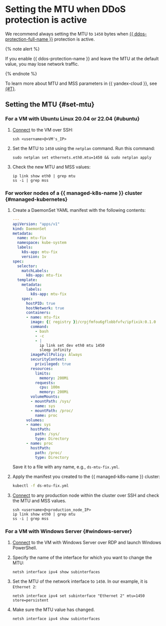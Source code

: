 # Setting the MTU when DDoS protection is active

We recommend always setting the MTU to `1450` bytes when [{{ ddos-protection-full-name }}](./enable-ddos-protection.md) protection is active.

{% note alert %}

If you enable {{ ddos-protection-name }} and leave the MTU at the default value, you may lose network traffic.

{% endnote %}

To learn more about MTU and MSS parameters in {{ yandex-cloud }}, see [{#T}](../concepts/mtu-mss.md).

## Setting the MTU {#set-mtu}

### For a VM with Ubuntu Linux 20.04 or 22.04 {#ubuntu}

1. [Connect](../../compute/operations/vm-connect/ssh.md) to the VM over SSH:

   ```
   ssh <username>@<VM's_IP>
   ```

1. Set the MTU to `1450` using the `netplan` command. Run this command:

   ```
   sudo netplan set ethernets.eth0.mtu=1450 && sudo netplan apply
   ```

1. Check the new MTU and MSS values:

   ```
   ip link show eth0 | grep mtu
   ss -i | grep mss
   ```

### For worker nodes of a {{ managed-k8s-name }} cluster {#managed-kubernetes}

1. Create a DaemonSet YAML manifest with the following contents:

   ```yml
   ---
   apiVersion: "apps/v1"
   kind: DaemonSet
   metadata:
     name: mtu-fix
     namespace: kube-system
     labels:
       k8s-app: mtu-fix
       version: 1v
   spec:
     selector:
       matchLabels:
         k8s-app: mtu-fix
     template:
       metadata:
         labels:
           k8s-app: mtu-fix
       spec:
         hostPID: true
         hostNetwork: true
         containers:
         - name: mtu-fix
           image: {{ registry }}/crpjfmfou6gflobbfvfv/ipfixik:0.1.0
           command:
             - bash
             - -c
             - |
               ip link set dev eth0 mtu 1450
               sleep infinity
           imagePullPolicy: Always
           securityContext:
             privileged: true
           resources:
             limits:
               memory: 200Mi
             requests:
               cpu: 100m
               memory: 200Mi
           volumeMounts:
           - mountPath: /sys/
             name: sys
           - mountPath: /proc/
             name: proc
         volumes:
         - name: sys
           hostPath:
             path: /sys/
             type: Directory
         - name: proc
           hostPath:
             path: /proc/
             type: Directory
   ```

   Save it to a file with any name, e.g., `ds-mtu-fix.yml`.

1. Apply the manifest you created to the {{ managed-k8s-name }} cluster:

   ```bash
   kubectl -f ds-mtu-fix.yml
   ```

1. [Connect](../../managed-kubernetes/operations/node-connect-ssh.md) to any production node within the cluster over SSH and check the MTU and MSS values.

   ```
   ssh <username>@<production_node_IP>
   ip link show eth0 | grep mtu
   ss -i | grep mss
   ```

### For a VM with Windows Server {#windows-server}

1. [Connect](../../compute/operations/vm-connect/rdp.md) to the VM with Windows Server over RDP and launch Windows PowerShell.

1. Specify the name of the interface for which you want to change the MTU:

   ```
   netsh interface ipv4 show subinterfaces
   ```

1. Set the MTU of the network interface to `1450`. In our example, it is `Ethernet 2`:

   ```
   netsh interface ipv4 set subinterface "Ethernet 2" mtu=1450 store=persistent
   ```

1. Make sure the MTU value has changed.

   ```
   netsh interface ipv4 show subinterfaces
   ```

